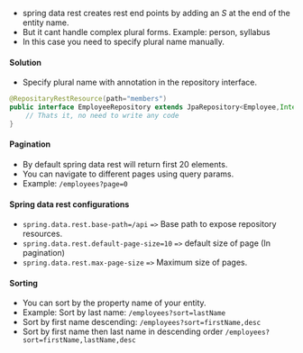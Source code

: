 - spring data rest creates rest end points by adding an *S* at the end of the entity name.
- But it cant handle complex plural forms. Example: person, syllabus
- In this case you need to specify plural name manually.
#### Solution
- Specify plural name with annotation in the repository interface.
```java
@RepositaryRestResource(path="members")
public interface EmployeeRepository extends JpaRepository<Employee,Integer> {  
    // Thats it, no need to write any code  
}
```
#### Pagination
- By default spring data rest will return first 20 elements.
- You can navigate to different pages using query params.
- Example: `/employees?page=0`
#### Spring data rest configurations
- `spring.data.rest.base-path=/api` `=>` Base path to expose repository resources.
- `spring.data.rest.default-page-size=10` `=>` default size of page (In pagination)
- `spring.data.rest.max-page-size` `=>` Maximum size of pages.
#### Sorting
- You can sort by the property name of your entity.
- Example: Sort by last name: `/employees?sort=lastName`
- Sort by first name descending:  `/employees?sort=firstName,desc`
- Sort by first name then last name in descending order `/employees?sort=firstName,lastName,desc`
